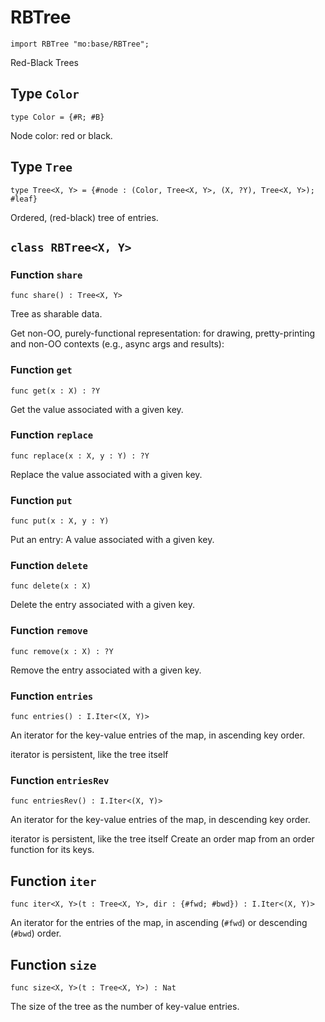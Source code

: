 # RBTree

``` motoko
import RBTree "mo:base/RBTree";
```

Red-Black Trees

## Type `Color`
``` motoko no-repl
type Color = {#R; #B}
```

Node color: red or black.

## Type `Tree`
``` motoko no-repl
type Tree<X, Y> = {#node : (Color, Tree<X, Y>, (X, ?Y), Tree<X, Y>); #leaf}
```

Ordered, (red-black) tree of entries.

## `class RBTree<X, Y>`


### Function `share`
``` motoko no-repl
func share() : Tree<X, Y>
```

Tree as sharable data.

Get non-OO, purely-functional representation:
for drawing, pretty-printing and non-OO contexts
(e.g., async args and results):


### Function `get`
``` motoko no-repl
func get(x : X) : ?Y
```

Get the value associated with a given key.


### Function `replace`
``` motoko no-repl
func replace(x : X, y : Y) : ?Y
```

Replace the value associated with a given key.


### Function `put`
``` motoko no-repl
func put(x : X, y : Y)
```

Put an entry: A value associated with a given key.


### Function `delete`
``` motoko no-repl
func delete(x : X)
```

Delete the entry associated with a given key.


### Function `remove`
``` motoko no-repl
func remove(x : X) : ?Y
```

Remove the entry associated with a given key.


### Function `entries`
``` motoko no-repl
func entries() : I.Iter<(X, Y)>
```

An iterator for the key-value entries of the map, in ascending key order.

iterator is persistent, like the tree itself


### Function `entriesRev`
``` motoko no-repl
func entriesRev() : I.Iter<(X, Y)>
```

An iterator for the key-value entries of the map, in descending key order.

iterator is persistent, like the tree itself
Create an order map from an order function for its keys.

## Function `iter`
``` motoko no-repl
func iter<X, Y>(t : Tree<X, Y>, dir : {#fwd; #bwd}) : I.Iter<(X, Y)>
```

An iterator for the entries of the map, in ascending (`#fwd`) or descending (`#bwd`) order.

## Function `size`
``` motoko no-repl
func size<X, Y>(t : Tree<X, Y>) : Nat
```

The size of the tree as the number of key-value entries.
